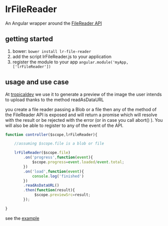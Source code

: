 # lrFileReader

An Angular wrapper around the [FileReader API](http://devdocs.io/dom/filereader)

## getting started

1. bower: `bower install lr-file-reader`
2. add the script lrFileReader.js to your application
3. register the module to your app ```angular.module('myApp,['lrFileReader'])```

## usage and use case

At [tropicaldev](http://tropicaldev.com/) we use it to generate a preview of the image the user intends to upload
thanks to the method readAsDataURL

you create a file reader passing a Blob or a file then any of the method of the FileReader API is exposed and will return a promise
which will resolve with the result or be rejected with the error (or in case you call abort() ).
You will also be able to register to any of the event of the API.

```javascript
function controller($scope,lrFileReader){

    //assuming $scope.file is a blob or file

    lrFileReader($scope.file)
        .on('progress',function(event){
            $scope.progress=event.loaded/event.total;
        })
        .on('load',function(event){
            console.log('finished')
        })
        .readAsDataURL()
        .then(function(result){
             $scope.previewSrc=result;
        });

}
```

see the [example](http://lorenzofox3.github.io/lrFileReader/example/index.html)




